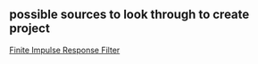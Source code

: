 ## possible sources to look through to create project


[Finite Impulse Response Filter](https://www.fpga4student.com/2017/01/a-low-pass-fir-filter-in-vhdl.html)
